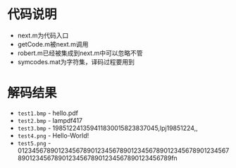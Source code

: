 # 代码说明
*  next.m为代码入口 
*  getCode.m被next.m调用 
*  robert.m已经被集成到next.m中可以忽略不管 
*  symcodes.mat为字符集，译码过程要用到 

# 解码结果
* `test1.bmp` - hello.pdf  
* `test2.bmp` - Iampdf417  
* `test3.bmp` - 198512241359411830015823837045,lpj19851224,,  
* `test4.png` - Hello-World!  
* `test5.png` - 0123456789012345678901234567890123456789012345678901234567890123456789012345678901234567890123456789fn


